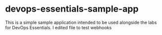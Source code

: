 # devops-essentials-sample-app

This is a simple sample application intended to be used alongside the labs for DevOps Essentials.
I edited file to test webhooks
